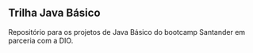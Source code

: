 ## Trilha Java Básico

Repositório para os projetos de Java Básico do bootcamp Santander em parceria com a DIO.
